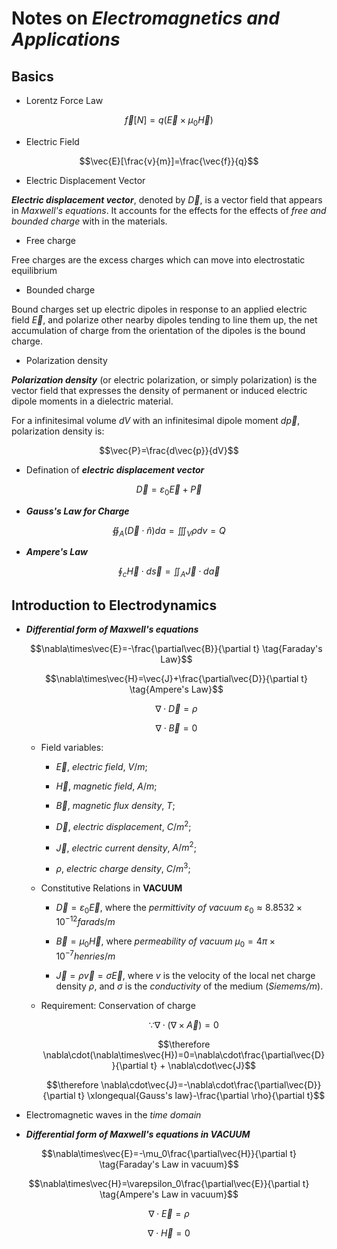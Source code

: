 # Notes on ***Electromagnetics and Applications***

## Basics
- Lorentz Force Law

  

$$\vec{f}[N] = q(\vec{E}\times\mu_0 \vec{H})$$

- Electric Field

  

$$\vec{E}[\frac{v}{m}]=\frac{\vec{f}}{q}$$

  

- Electric Displacement Vector

  

***Electric displacement vector***, denoted by $\vec{D}$, is a vector field that appears in *Maxwell's equations*. It accounts for the effects for the effects of *free and bounded charge* with in the materials.

  

- Free charge

  

Free charges are the excess charges which can move into electrostatic equilibrium

  

- Bounded charge

  

Bound charges set up electric dipoles in response to an applied electric field $\vec{E}$, and polarize other nearby dipoles tending to line them up, the net accumulation of charge from the orientation of the dipoles is the bound charge.

  

- Polarization density

  

***Polarization density*** (or electric polarization, or simply polarization) is the vector field that expresses the density of permanent or induced electric dipole moments in a dielectric material.

  

For a infinitesimal volume $dV$ with an infinitesimal dipole moment $d\vec{p}$, polarization density is:

  

$$\vec{P}=\frac{d\vec{p}}{dV}$$

- Defination of ***electric displacement vector***

  

$$\vec{D}=\varepsilon_0 \vec{E} + \vec{P}$$

  

- ***Gauss's Law for Charge***

  

$$\oiint_A(\vec{D}\cdot\hat{n})da = \iiint_V \rho dv=Q$$

  

- ***Ampere's Law***

  

$$\oint_c\vec{H}\cdot d\vec{s}=\iint_A\vec{J}\cdot d\vec{a}$$

  

## Introduction to Electrodynamics

- ***Differential form of Maxwell's equations***

  

	$$\nabla\times\vec{E}=-\frac{\partial\vec{B}}{\partial t} \tag{Faraday's Law}$$

	$$\nabla\times\vec{H}=\vec{J}+\frac{\partial\vec{D}}{\partial t} \tag{Ampere's Law}$$

	$$\nabla\cdot\vec{D}=\rho \tag{Gauss's Law}$$

	$$\nabla\cdot\vec{B}=0 \tag{Gauss's Law}$$

  

	- Field variables:

		- $\vec{E}$, *electric field*, $V/m$;

		- $\vec{H}$, *magnetic field*, $A/m$;

		- $\vec{B}$, *magnetic flux density*, $T$;

		- $\vec{D}$, *electric displacement*, $C/m^2$;

		- $\vec{J}$, *electric current density*, $A/m^2$;

		- $\rho$, *electric charge density*, $C/m^3$;

  

	- Constitutive Relations in **VACUUM**

		- $\vec{D}=\varepsilon_0\vec{E}$, where the *permittivity of vacuum* $\varepsilon_0\approx 8.8532\times10^{-12} farads/m$

		- $\vec{B}=\mu_0\vec{H}$, where *permeability of vacuum* $\mu_0=4\pi\times10^{-7} henries/m$

		- $\vec{J}=\rho\vec{v}=\sigma\vec{E}$, where $v$ is the velocity of the local net charge density $\rho$, and $\sigma$ is the *conductivity* of the medium (*Siemems/m*).

	- Requirement: Conservation of charge

		$$\because \nabla\cdot(\nabla\times\vec{A})=0$$

		$$\therefore \nabla\cdot(\nabla\times\vec{H})=0=\nabla\cdot\frac{\partial\vec{D}}{\partial t} + \nabla\cdot\vec{J}$$

		$$\therefore \nabla\cdot\vec{J}=-\nabla\cdot\frac{\partial\vec{D}}{\partial t} \xlongequal{Gauss's law}-\frac{\partial \rho}{\partial t}$$

  

- Electromagnetic waves in the *time domain*

  

- ***Differential form of Maxwell's equations in VACUUM***

$$\nabla\times\vec{E}=-\mu_0\frac{\partial\vec{H}}{\partial t} \tag{Faraday's Law in vacuum}$$

$$\nabla\times\vec{H}=\varepsilon_0\frac{\partial\vec{E}}{\partial t} \tag{Ampere's Law in vacuum}$$

$$\nabla\cdot\vec{E}=\rho \tag{Gauss's Law in vacuum}$$

$$\nabla\cdot\vec{H}=0 \tag{Gauss's Law in vacuum}$$


<!--stackedit_data:
eyJoaXN0b3J5IjpbLTc2NjU4MDUzNSwtMTYxNjAzOTg1OV19
-->